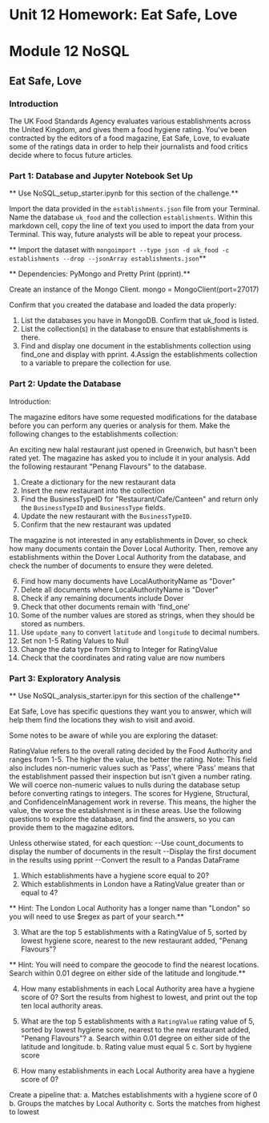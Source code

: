 # Unit 12 Homework: Eat Safe, Love
# Module 12 NoSQL 

## Eat Safe, Love

### Introduction

The UK Food Standards Agency evaluates various establishments across the United Kingdom, and gives them a food hygiene rating. You've been contracted by the editors of a food magazine, Eat Safe, Love, to evaluate some of the ratings data in order to help their journalists and food critics decide where to focus future articles.

### Part 1: Database and Jupyter Notebook Set Up
** Use NoSQL_setup_starter.ipynb for this section of the challenge.**

Import the data provided in the `establishments.json` file from your Terminal. Name the database `uk_food` and the collection `establishments`.
Within this markdown cell, copy the line of text you used to import the data from your Terminal. This way, future analysts will be able to repeat your process. 

** Import the dataset with `mongoimport --type json -d uk_food -c establishments --drop --jsonArray establishments.json`**

** Dependencies: PyMongo and Pretty Print (pprint).**

Create an instance of the Mongo Client.
	mongo = MongoClient(port=27017)

Confirm that you created the database and loaded the data properly:

1. List the databases you have in MongoDB. Confirm that uk_food is listed.
2. List the collection(s) in the database to ensure that establishments is there.
3. Find and display one document in the establishments collection using find_one and display with pprint.
4.Assign the establishments collection to a variable to prepare the collection for use.

### Part 2: Update the Database

Introduction: 

The magazine editors have some requested modifications for the database before you can perform any queries or analysis for them. Make the following changes to the establishments collection:

An exciting new halal restaurant just opened in Greenwich, but hasn't been rated yet. The magazine has asked you to include it in your analysis. 
Add the following restaurant "Penang Flavours" to the database.

1. Create a dictionary for the new restaurant data
2. Insert the new restaurant into the collection
3. Find the BusinessTypeID for "Restaurant/Cafe/Canteen" and return only the `BusinessTypeID` and `BusinessType` fields.
4. Update the new restaurant with the `BusinessTypeID`.
5. Confirm that the new restaurant was updated

The magazine is not interested in any establishments in Dover, so check how many documents contain the Dover Local Authority. Then, remove any establishments within the Dover Local Authority from the database, and check the number of documents to ensure they were deleted.

6. Find how many documents have LocalAuthorityName as "Dover"
7. Delete all documents where LocalAuthorityName is "Dover"
8. Check if any remaining documents include Dover
9. Check that other documents remain with 'find_one'
5. Some of the number values are stored as strings, when they should be stored as numbers.
6. Use `update_many` to convert `latitude` and `longitude` to decimal numbers.
7. Set non 1-5 Rating Values to Null
8. Change the data type from String to Integer for RatingValue
9. Check that the coordinates and rating value are now numbers

### Part 3: Exploratory Analysis
** Use NoSQL_analysis_starter.ipyn for this section of the challenge**
 
Eat Safe, Love has specific questions they want you to answer, which will help them find the locations they wish to visit and avoid.

Some notes to be aware of while you are exploring the dataset:

RatingValue refers to the overall rating decided by the Food Authority and ranges from 1-5. The higher the value, the better the rating.
Note: This field also includes non-numeric values such as 'Pass', where 'Pass' means that the establishment passed their inspection but isn't given a number rating. 
We will coerce non-numeric values to nulls during the database setup before converting ratings to integers.
The scores for Hygiene, Structural, and ConfidenceInManagement work in reverse. This means, the higher the value, the worse the establishment is in these areas.
Use the following questions to explore the database, and find the answers, so you can provide them to the magazine editors.

Unless otherwise stated, for each question:
--Use count_documents to display the number of documents in the result
--Display the first document in the results using pprint
--Convert the result to a Pandas DataFrame

1. Which establishments have a hygiene score equal to 20?
2. Which establishments in London have a RatingValue greater than or equal to 4?

** Hint: The London Local Authority has a longer name than "London" so you will need to use $regex as part of your search.**

3. What are the top 5 establishments with a RatingValue of 5, sorted by lowest hygiene score, nearest to the new restaurant added, "Penang Flavours"?

** Hint: You will need to compare the geocode to find the nearest locations. Search within 0.01 degree on either side of the latitude and longitude.**

4. How many establishments in each Local Authority area have a hygiene score of 0? Sort the results from highest to lowest, and print out the top ten local authority areas.

5. What are the top 5 establishments with a `RatingValue` rating value of 5, sorted by lowest hygiene score, nearest to the new restaurant added, "Penang Flavours"?
a. Search within 0.01 degree on either side of the latitude and longitude.
b. Rating value must equal 5
c. Sort by hygiene score

6. How many establishments in each Local Authority area have a hygiene score of 0?

Create a pipeline that:
a. Matches establishments with a hygiene score of 0
b. Groups the matches by Local Authority
c. Sorts the matches from highest to lowest
